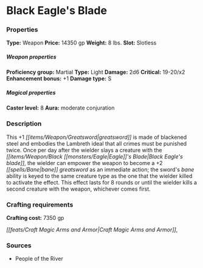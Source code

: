 ﻿---
Title: "Black Eagle's Blade"
Type: "Weapon"
Price: "14350 gp"
Weight: "8 lbs."
Slot: "Slotless"
Proficiency group: "Martial"
Weapon properties Type: "Light"
Damage: "2d6"
Critical: "19-20/x2"
Enhancement bonus: "+1"
Damage type: "S"
Caster level: "8"
Aura: "moderate conjuration"
Description: |
  "This _+1 greatsword_ is made of blackened steel and embodies the Lambreth ideal that all crimes must be punished twice. Once per day after the wielder slays a creature with the _Black Eagle's blade_, the wielder can empower the weapon to become a _+2 bane greatsword_ as an immediate action; the sword's _bane_ ability is keyed to the same creature type as the one that the wielder killed to activate the effect. This effect lasts for 8 rounds or until the wielder kills a second creature with the weapon, whichever comes first."
Crafting cost: "7350 gp"
Sources: "['People of the River']"
---

# Black Eagle's Blade

### Properties

**Type:** Weapon **Price:** 14350 gp **Weight:** 8 lbs. **Slot:** Slotless

##### Weapon properties

**Proficiency group:** Martial **Type:** Light **Damage:** 2d6 **Critical:** 19-20/x2 **Enhancement bonus:** +1 **Damage type:** S

##### Magical properties

**Caster level:** 8 **Aura:** moderate conjuration

### Description

This +1 _[[items/Weapon/Greatsword|greatsword]]_ is made of blackened steel and embodies the Lambreth ideal that all crimes must be punished twice. Once per day after the wielder slays a creature with the _[[items/Weapon/Black _[[monsters/Eagle|Eagle]]_'s Blade|Black _Eagle_'s blade]]_, the wielder can empower the weapon to become a +2 _[[spells/Bane|bane]]_ _greatsword_ as an immediate action; the sword's _bane_ ability is keyed to the same creature type as the one that the wielder killed to activate the effect. This effect lasts for 8 rounds or until the wielder kills a second creature with the weapon, whichever comes first.

### Crafting requirements

**Crafting cost:** 7350 gp

_[[feats/Craft Magic Arms and Armor|Craft Magic Arms and Armor]]_,

### Sources

* People of the River